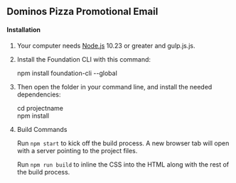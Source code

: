 ## Dominos Pizza Promotional Email

#### Installation

1. Your computer needs [Node.js](https://nodejs.org/en/) 10.23 or greater and gulp.js.js. 

2. Install the Foundation CLI with this command:

    npm install foundation-cli --global


3. Then open the folder in your command line, and install the needed dependencies:

    cd projectname<br>
    npm install<br>


4. Build Commands

    Run `npm start` to kick off the build process. A new browser tab will open with a server pointing to the project files.

    Run `npm run build` to inline the CSS into the HTML along with the rest of the build process.








